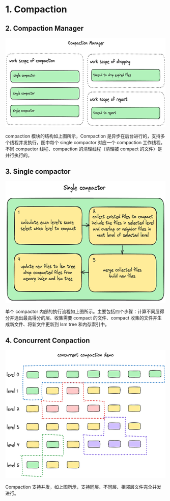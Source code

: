 # 1. Compaction

## 2. Compaction Manager

<img src="../static/img/compaction_manager.png" width="700" height="280" />

compaction 模块的结构如上图所示，Compaction 是异步在后台进行的，支持多个线程并发执行，图中每个 single compactor 对应一个 compaction 工作线程。不同 compactor 线程、compaction 的清理线程（清理被 compact 的文件）是并行执行的。

## 3. Single compactor

<img src="../static/img/single_compactor.png" width="700" height="380" />

单个 compactor 内部的执行流程如上图所示。主要包括四个步骤：计算不同层得分并选出最高得分的层、收集需要 compact 的文件、compact 收集的文件并生成新文件、将新文件更新到 lsm tree 和内存索引中。

## 4. Concurrent Conpaction

<img src="../static/img/concurrent_compaction.png" width="700" height="400" />

Compaction 支持并发，如上图所示，支持同层、不同层、相邻层文件完全并发进行。